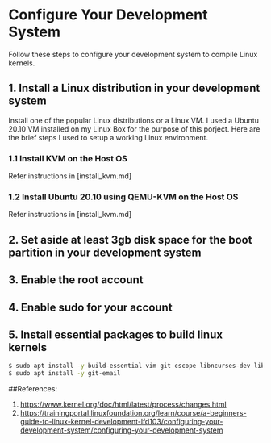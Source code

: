 # Configure Your Development System

Follow these steps to configure your development system to compile Linux kernels.

## 1. Install a Linux distribution in your development system
Install one of the popular Linux distributions or a Linux VM. I used a Ubuntu 20.10 VM installed on my Linux Box for the purpose of this porject. Here are the brief steps I used to setup a working Linux environment.

### 1.1 Install KVM on the Host OS
Refer instructions in [install_kvm.md]

### 1.2 Install Ubuntu 20.10 using QEMU-KVM on the Host OS
Refer instructions in [install_kvm.md]

## 2. Set aside at least 3gb disk space for the boot partition in your development system
## 3. Enable the root account
## 4. Enable sudo for your account
## 5. Install essential packages to build linux kernels
```bash
$ sudo apt install -y build-essential vim git cscope libncurses-dev libssl-dev bison flex
$ sudo apt install -y git-email
```

##References:
1. https://www.kernel.org/doc/html/latest/process/changes.html
2. https://trainingportal.linuxfoundation.org/learn/course/a-beginners-guide-to-linux-kernel-development-lfd103/configuring-your-development-system/configuring-your-development-system
